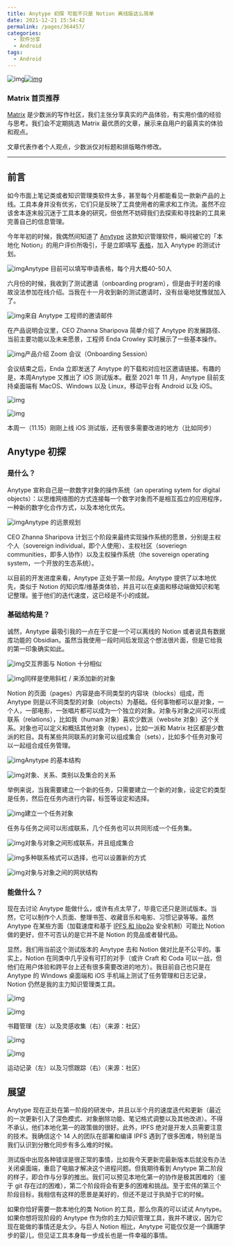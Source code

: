 ```yaml
---
title: Anytype 初探 可能不只是 Notion 离线版这么简单
date: 2021-12-21 15:54:42
permalink: /pages/364457/
categories:
  - 软件分享
  - Android
tags:
  - Android
---
```


![img](https://cdn.sspai.com/2021/11/19/cf3695b4c67d4b7a1697fd1583ce663f.png?imageMogr2/auto-orient/quality/95/thumbnail/!1420x708r/gravity/Center/crop/1420x708/interlace/1)[![img](https://cdn.sspai.com//2020/07/15/03489f13d747077eafb9f844d842ed53.png)](javascript:;)



### **Matrix 首页推荐**

[Matrix](https://sspai.com/matrix) 是少数派的写作社区，我们主张分享真实的产品体验，有实用价值的经验与思考。我们会不定期挑选 Matrix 最优质的文章，展示来自用户的最真实的体验和观点。

文章代表作者个人观点，少数派仅对标题和排版略作修改。

------

## 前言

如今市面上笔记类或者知识管理类软件太多，甚至每个月都能看见一款新产品的上线。工具本身并没有优劣，它们只是反映了工具使用者的需求和工作流。虽然不应该舍本逐末般沉迷于工具本身的研究，但依然不妨碍我们去探索和寻找新的工具来完善自己的信息管理。

今年年初的时候，我偶然间知道了 [Anytype](https://anytype.io/en) 这款知识管理软件，瞬间被它的「本地化 Notion」的用户评价所吸引，于是立即填写 [表格](https://anytype.typeform.com/early-access?typeform-source=www.reddit.com)，加入 Anytype 的测试计划。

![img](https://cdn.sspai.com/2021/11/19/644e5437c1da8e4ffd052677459cce6f.png?imageView2/2/w/1120/q/90/interlace/1/ignore-error/1)Anytype 目前可以填写申请表格，每个月大概40-50人

六月份的时候，我收到了测试邀请（onboarding program），但是由于时差的缘故没法参加在线介绍。当我在十一月收到新的测试邀请时，没有丝毫地犹豫就加入了。

![img](https://cdn.sspai.com/2021/11/19/a871b9310ebd6b9ecfb416d77795155b.png?imageView2/2/w/1120/q/90/interlace/1/ignore-error/1)来自 Anytype 工程师的邀请邮件

在产品说明会议里，CEO Zhanna Sharipova 简单介绍了 Anytype 的发展路径、当前主要功能以及未来愿景，工程师 Enda Crowley 实时展示了一些基本操作。

![img](https://cdn.sspai.com/2021/11/19/2e83042dcc530b36e87f1d1fb64d2ab8.png?imageView2/2/w/1120/q/90/interlace/1/ignore-error/1)产品介绍 Zoom 会议（Onboarding Session）

会议结束之后，Enda 立即发送了 Anytype 的下载和对应社区邀请链接。有趣的是，本周Anytype 又推出了 iOS 测试版本。截至 2021 年 11 月，Anytype 目前支持桌面端有 MacOS、Windows 以及 Linux，移动平台有 Android 以及 iOS。

![img](https://cdn.sspai.com/2021/11/20/39fa4f0132cc2f5167130f60f306200a.png?imageView2/2/w/1120/q/90/interlace/1/ignore-error/1)

![img](https://cdn.sspai.com/2021/11/20/1a27c6b4e7812a1ae8d9d13caf9dde8a.png?imageView2/2/w/1120/q/90/interlace/1/ignore-error/1)

本周一（11.15）刚刚上线 iOS 测试版，还有很多需要改进的地方（比如同步）

## Anytype 初探

### 是什么？

Anytype 宣称自己是一款数字对象的操作系统（an operating sytem for digital objects）：以思维网络图的方式连接每一个数字对象而不是相互孤立的应用程序，一种新的数字化合作方式，以及本地化优先。

![img](https://cdn.sspai.com/2021/11/19/c04dd738259a7fa95c01a8a5235efdce.png?imageView2/2/w/1120/q/90/interlace/1/ignore-error/1)Anytype 的远景规划

CEO Zhanna Sharipova 计划三个阶段来最终实现操作系统的愿景，分别是主权个人（sovereign individual，即个人使用）、主权社区（soveriegn communities，即多人协作）以及主权操作系统（the sovereign operating system，一个开放的生态系统）。

以目前的开发进度来看，Anytype 正处于第一阶段。Anytype 提供了以本地优先，类似于 Notion 的知识库/维基类体验，并且可以在桌面和移动端做知识和笔记整理。鉴于他们的迭代速度，这已经是不小的成就。

### 基础结构是？

诚然，Anytype 最吸引我的一点在于它是一个可以离线的 Notion 或者说具有数据库功能的 Obsidian。虽然当我使用一段时间后发现这个想法很片面，但是它给我的第一印象确实如此。

![img](https://cdn.sspai.com/2021/11/19/0f695b8a382b9ad1881876586867bc12.png?imageView2/2/w/1120/q/90/interlace/1/ignore-error/1)交互界面与 Notion 十分相似

![img](https://cdn.sspai.com/2021/11/19/eb38503c65d1c58e2425809b3beafa9f.gif)同样是使用斜杠 / 来添加新的对象

Notion 的页面（pages）内容是由不同类型的内容块（blocks）组成，而 Anytype 则是以不同类型的对象（objects）为基础。任何事物都可以是对象，一个人，一部电影，一张唱片都可以成为一个独立的对象。对象与对象之间可以形成联系（relations），比如我（human 对象）喜欢少数派（website 对象）这个关系。对象也可以定义和概括其他对象（types），比如一派和 Matrix 社区都是少数派的栏目。具有某些共同联系的对象可以组成集合（sets），比如多个任务对象可以一起组合成任务管理。

![img](https://cdn.sspai.com/2021/11/19/3a5e5800f73bf8fa8023a13b7180ef2f.png?imageView2/2/w/1120/q/90/interlace/1/ignore-error/1)Anytype 的基本结构

![img](https://cdn.sspai.com/2021/11/19/c2f168b4036808b06fae42c41b0669cd.gif)对象、关系、类别以及集合的关系

举例来说，当我需要建立一个新的任务，只需要建立一个新的对象，设定它的类型是任务，然后在任务内进行内容，标签等设定和选择。

![img](https://cdn.sspai.com/2021/11/19/afdeec7ca05171433a58dbceaac3fdb7.gif)建立一个任务对象

任务与任务之间可以形成联系，几个任务也可以共同形成一个任务集。

![img](https://cdn.sspai.com/2021/11/19/2b81534f15c0f5aa4c7a26fe2a717481.png?imageView2/2/w/1120/q/90/interlace/1/ignore-error/1)对象与对象之间形成联系，并且组成集合

![img](https://cdn.sspai.com/2021/11/19/b2a78250116109a794aa4e115fe83cba.gif)多种联系格式可以选择，也可以设置新的方式

![img](https://cdn.sspai.com/2021/11/19/532d1b5c92ae72d8a354b220954ea224.png?imageView2/2/w/1120/q/90/interlace/1/ignore-error/1)对象与对象之间的网状结构

### 能做什么？

现在去讨论 Anytype 能做什么，或许有点太早了，毕竟它还只是测试版本。当然，它可以制作个人页面、整理书签、收藏音乐和电影、习惯记录等等。虽然 Anytype 在某些方面（加载速度和基于 [IPFS 和 libp2p](https://github.com/textileio) 安全机制）可能比 Notion 做的更好，但不可否认的是它并不是 Notion 的竞品或者替代品。

显然，我们用当前这个测试版本的 Anytype 去和 Notion 做对比是不公平的。事实上，Notion 在同类中几乎没有可打的对手（或许 Craft 和 Coda 可以一战，但他们在用户体验和跨平台上还有很多需要改进的地方）。我目前自己也只是在 Anytype 的 Windows 桌面端和 iOS 手机端上测试了任务管理和日志记录，Notion 仍然是我的主力知识管理类工具。

![img](https://cdn.sspai.com/2021/11/19/30201d94195375f4b8526fb5299d3e84.jpeg?imageView2/2/w/1120/q/90/interlace/1/ignore-error/1)

![img](https://cdn.sspai.com/2021/11/19/16b180eb97e699f4364c0c97bca76dfd.jpeg?imageView2/2/w/1120/q/90/interlace/1/ignore-error/1)

书籍管理（左）以及灵感收集（右）（来源：社区）

![img](https://cdn.sspai.com/2021/11/19/637c6b26bba21e769b07dbf52284f0a2.jpeg?imageView2/2/w/1120/q/90/interlace/1/ignore-error/1)

![img](https://cdn.sspai.com/2021/11/19/1cf4359d0a46828f9de2c9eca92b2a6c.png?imageView2/2/w/1120/q/90/interlace/1/ignore-error/1)

运动记录（左）以及习惯跟踪（右）（来源：社区）

## 展望

Anytype 现在正处在第一阶段的研发中，并且以半个月的速度迭代和更新（最近的一次更新引入了深色模式、对象删除功能、笔记格式调整以及其他改进）。不得不承认，他们本地化第一的政策做的很好。此外，IPFS 绝对是开发人员需要注意的技术。我确信这个 14 人的团队在部署和编译 IPFS 遇到了很多困难，特别是当我们认识到分散化同步有多么难的时候。

测试版中出现各种错误是很正常的事情，比如我今天更新完最新版本后就没有办法关闭桌面端，重启了电脑才解决这个进程问题。但我期待看到 Anytype 第二阶段的样子，即合作与分享的推出。我们可以预见本地化第一的协作是极其困难的（鉴于 git 存在过的困难），第二个阶段将会有更多的困难和挑战。至于宏伟的第三个阶段目标，我相信有这样的愿景是美好的，但还不是过于执拗于它的时候。

如果你恰好需要一款本地化的类 Notion 的工具，那么你真的可以试试 Anytype。如果你想将现阶段的 Anytype 作为你的主力知识管理工具，我并不建议，因为它现在能做的事情还是太少。与巨人 Notion 相比，Anytype 可能仅仅是一个蹒跚学步的婴儿，但见证工具本身每一步成长也是一件幸福的事情。